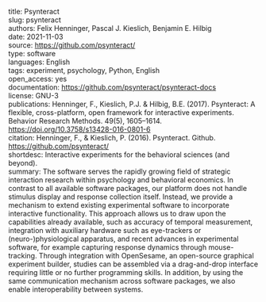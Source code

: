 title: Psynteract  
slug: psynteract  
authors: Felix Henninger, Pascal J. Kieslich, Benjamin E. Hilbig  
date: 2021-11-03   
source: https://github.com/psynteract/  
type: software  
languages: English  
tags: experiment, psychology, Python, English  
open_access: yes  
documentation: https://github.com/psynteract/psynteract-docs  
license: GNU-3  
publications: Henninger, F., Kieslich, P.J. & Hilbig, B.E. (2017). Psynteract: A flexible, cross-platform, open framework for interactive experiments. Behavior Research Methods. 49(5), 1605–1614. https://doi.org/10.3758/s13428-016-0801-6  
citation: Henninger, F., & Kieslich, P. (2016). Psynteract. Github. https://github.com/psynteract/  
shortdesc: Interactive experiments for the behavioral sciences (and beyond).  
summary: The software serves the rapidly growing field of strategic interaction research within psychology and behavioral economics. In contrast to all available software packages, our platform does not handle stimulus display and response collection itself. Instead, we provide a mechanism to extend existing experimental software to incorporate interactive functionality. This approach allows us to draw upon the capabilities already available, such as accuracy of temporal measurement, integration with auxiliary hardware such as eye-trackers or (neuro-)physiological apparatus, and recent advances in experimental software, for example capturing response dynamics through mouse-tracking. Through integration with OpenSesame, an open-source graphical experiment builder, studies can be assembled via a drag-and-drop interface requiring little or no further programming skills. In addition, by using the same communication mechanism across software packages, we also enable interoperability between systems.  
